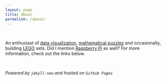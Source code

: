 ```yaml
---
layout: page
title: About
permalink: /about/
---
```


<br>

An enthusiast of [data visualization](https://www.shawenyao.com/tag/visualization/), [mathematical puzzlez](https://www.shawenyao.com/tag/maths/) and occasionally, building [LEGO](https://www.shawenyao.com/tag/lego/) sets. Did I mention [Raspberry Pi](https://www.shawenyao.com/tag/raspberry%20pi/) as well? For more information, check out the links below.

<br>

_Powered by `jekyll-now` and hosted on `Github Pages`_
